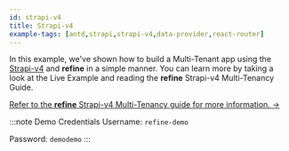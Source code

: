 ```yaml
---
id: strapi-v4
title: Strapi-v4
example-tags: [antd,strapi,strapi-v4,data-provider,react-router]
---
```


In this example, we've shown how to build a Multi-Tenant app using the [Strapi-v4](https://strapi.io/) and **refine** in a simple manner. You can learn more by taking a look at the Live Example and reading the **refine** Strapi-v4 Multi-Tenancy Guide.

[Refer to the **refine** Strapi-v4 Multi-Tenancy guide for more information. →](/docs/advanced-tutorials/multi-tenancy/appwrite/)

:::note Demo Credentials
Username: `refine-demo`

Password: `demodemo`
:::

<CodeSandboxExample path="multi-tenancy-strapi" />
